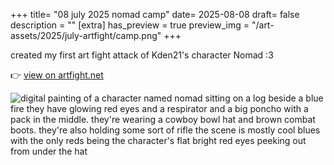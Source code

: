 +++
title= "08 july 2025 nomad camp"
date= 2025-08-08
draft= false
description = ""
[extra]
has_preview = true
preview_img = "/art-assets/2025/july-artfight/camp.png"
+++

created my first art fight attack of Kden21's character Nomad :3

👉 [view on artfight.net](https://artfight.net/attack/10511774.nomad-camp)

![digital painting of a character named nomad sitting on a log beside a blue fire
they have glowing red eyes and a respirator and a big poncho with a pack in the middle. they're wearing a cowboy bowl hat and brown combat boots. they're also holding some sort of rifle
the scene is mostly cool blues with the only reds being the character's flat bright red eyes peeking out from under the hat](/art-assets/2025/july-artfight/camp.png)
